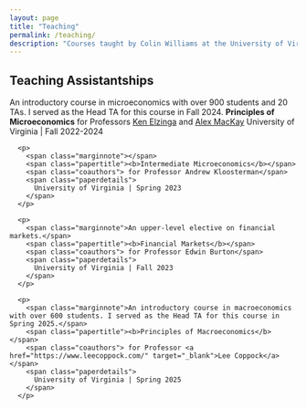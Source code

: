 ```yaml
---
layout: page
title: "Teaching"
permalink: /teaching/
description: "Courses taught by Colin Williams at the University of Virginia"
---
```


  <section>
    <h2> Teaching Assistantships </h2>
      <p>
        <span class="marginnote">An introductory course in microeconomics with over 900 students and 20 TAs. I served as the Head TA for this course in Fall 2024.</span>
        <span class="papertitle"><b>Principles of Microeconomics</b></span>
        <span class="coauthors"> for Professors <a href="https://kenelzinga.com/" target="_blank">Ken Elzinga</a> and <a href="https://alexandermackay.org/" target="_blank">Alex MacKay</a></span> <span class="paperdetails">    University of Virginia | Fall 2022-2024
        </span>
      </p>

      <p>
        <span class="marginnote"></span>
        <span class="papertitle"><b>Intermediate Microeconomics</b></span>
        <span class="coauthors"> for Professor Andrew Kloosterman</span>
        <span class="paperdetails">
          University of Virginia | Spring 2023
        </span>
      </p>

      <p>
        <span class="marginnote">An upper-level elective on financial markets.</span>
        <span class="papertitle"><b>Financial Markets</b></span>
        <span class="coauthors"> for Professor Edwin Burton</span>
        <span class="paperdetails">
          University of Virginia | Fall 2023
        </span>
      </p>

      <p>
        <span class="marginnote">An introductory course in macroeconomics with over 600 students. I served as the Head TA for this course in Spring 2025.</span>
        <span class="papertitle"><b>Principles of Macroeconomics</b></span>
        <span class="coauthors"> for Professor <a href="https://www.leecoppock.com/" target="_blank">Lee Coppock</a></span>
        <span class="paperdetails">
          University of Virginia | Spring 2025
        </span>
      </p>

  </section>